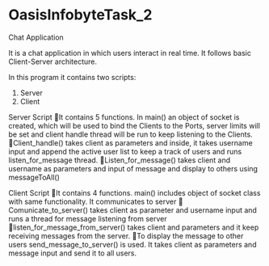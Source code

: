 # OasisInfobyteTask_2
Chat Application 

It is a chat application in which users interact in real time. It follows basic Client-Server architecture.

In this program it contains two scripts:
1. Server
2. Client 

Server Script 
💠It contains 5 functions. In main() an object of socket is created, which will be used to bind the Clients to the Ports, server limits will be set and client handle thread will be run to keep listening to the Clients.
💠Client_handle() takes client as parameters and inside, it takes username input and append the active user list to keep a track of users and runs listen_for_message thread.
💠Listen_for_message() takes client and username as parameters and input of message and display to others using messageToAll()

Client Script
💠It contains 4 functions. main() includes object of socket class with same functionality. It communicates to server 
💠 Comunicate_to_server() takes client as parameter and username input and runs a thread for message listening from server 
💠listen_for_message_from_server() takes client and parameters and it keep receiving messages from the server.
💠To display the message to other users send_message_to_server() is used. It takes client as parameters and message input and send it to all users.
